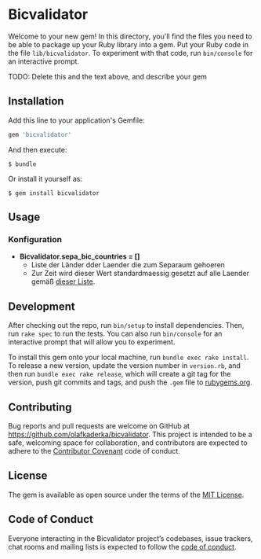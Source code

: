 # Bicvalidator

Welcome to your new gem! In this directory, you'll find the files you need to be able to package up your Ruby library into a gem. Put your Ruby code in the file `lib/bicvalidator`. To experiment with that code, run `bin/console` for an interactive prompt.

TODO: Delete this and the text above, and describe your gem

## Installation

Add this line to your application's Gemfile:

```ruby
gem 'bicvalidator'
```

And then execute:

    $ bundle

Or install it yourself as:

    $ gem install bicvalidator

## Usage

### Konfiguration

* **Bicvalidator.sepa_bic_countries = []**
  * Liste der Länder dder Laender die zum Separaum gehoeren
  * Zur Zeit wird dieser Wert standardmaessig gesetzt auf alle Laender gemäß [dieser Liste](https://wiki.xmldation.com/Support/EPC/List_of_SEPA_countries).

## Development

After checking out the repo, run `bin/setup` to install dependencies. Then, run `rake spec` to run the tests. You can also run `bin/console` for an interactive prompt that will allow you to experiment.

To install this gem onto your local machine, run `bundle exec rake install`. To release a new version, update the version number in `version.rb`, and then run `bundle exec rake release`, which will create a git tag for the version, push git commits and tags, and push the `.gem` file to [rubygems.org](https://rubygems.org).

## Contributing

Bug reports and pull requests are welcome on GitHub at https://github.com/olafkaderka/bicvalidator. This project is intended to be a safe, welcoming space for collaboration, and contributors are expected to adhere to the [Contributor Covenant](http://contributor-covenant.org) code of conduct.

## License

The gem is available as open source under the terms of the [MIT License](http://opensource.org/licenses/MIT).

## Code of Conduct

Everyone interacting in the Bicvalidator project’s codebases, issue trackers, chat rooms and mailing lists is expected to follow the [code of conduct](https://github.com/olafkaderka/bicvalidator/blob/master/CODE_OF_CONDUCT.md).
